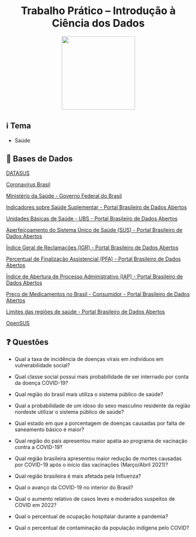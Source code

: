<h1 align="center">Trabalho Prático – Introdução à Ciência dos Dados</h1>

<p align="center">
<img src="https://user-images.githubusercontent.com/45442173/169538049-93888a91-35fc-4569-a626-255d5c0beaa9.svg" height="200em" /> 
</p>

## :information_source: Tema
- Saúde

## :file_folder: Bases de Dados

[DATASUS](https://datasus.saude.gov.br/)

[Coronavírus Brasil](https://covid.saude.gov.br/)

[Ministério da Saúde - Governo Federal do Brasil](https://www.gov.br/saude/pt-br)

[Indicadores sobre Saúde Suplementar - Portal Brasileiro de Dados Abertos](https://dados.gov.br/dataset/saude-suplementar)

[Unidades Básicas de Saúde - UBS - Portal Brasileiro de Dados Abertos](https://dados.gov.br/dataset/unidades-basicas-de-saude-ubs)

[Aperfeiçoamento do Sistema Único de Saúde (SUS) - Portal Brasileiro de Dados Abertos](https://dados.gov.br/dataset/mpog_aperfeicoamento_sus)

[Índice Geral de Reclamações (IGR) - Portal Brasileiro de Dados Abertos](https://dados.gov.br/dataset/indice-de-reclamacoes)

[Percentual de Finalização Assistencial (PFA) - Portal Brasileiro de Dados Abertos](https://dados.gov.br/dataset/percentual-de-finalizacao-assistencial-pfa)

[Índice de Abertura de Processo Administrativo (IAP) - Portal Brasileiro de Dados Abertos](https://dados.gov.br/dataset/indice-de-abertura-de-processo-administrativo-iap)

[Preço de Medicamentos no Brasil - Consumidor - Portal Brasileiro de Dados Abertos](https://dados.gov.br/dataset/preco-de-medicamentos-no-brasil-consumidor)

[Limites das regiões de saúde - Portal Brasileiro de Dados Abertos](https://dados.gov.br/dataset/limites_regiao_saude)

[OpenSUS](https://opendatasus.saude.gov.br/dataset)

## :question: Questões 
- Qual a taxa de incidência de doenças virais em indivíduos em vulnerabilidade social?
- Qual classe social possui mais probabilidade de ser internado por conta da doença COVID-19?
- Qual região do brasil mais utiliza o sistema público de saúde?
- Qual a probabilidade de um idoso do sexo masculino residente da região nordeste utilizar o sistema público de saúde?
- Qual estado em que a porcentagem de doenças causadas por falta de saneamento básico é maior?
- Qual região do país apresentou maior apatia ao programa de vacinação contra a COVID-19?

- Qual região brasileira apresentou maior redução de mortes causadas por COVID-19 após o início das vacinações (Março/Abril 2021)?
- Qual região brasileira é mais afetada pela Influenza?
- Qual o avanço da COVID-19 no interior do Brasil?
- Qual o aumento relativo de casos leves e moderados suspeitos de COVID em 2022?
- Qual o percentual de ocupação hospitalar durante a pandemia?
- Qual o percentual de contaminação da população indígena pelo COVID?
